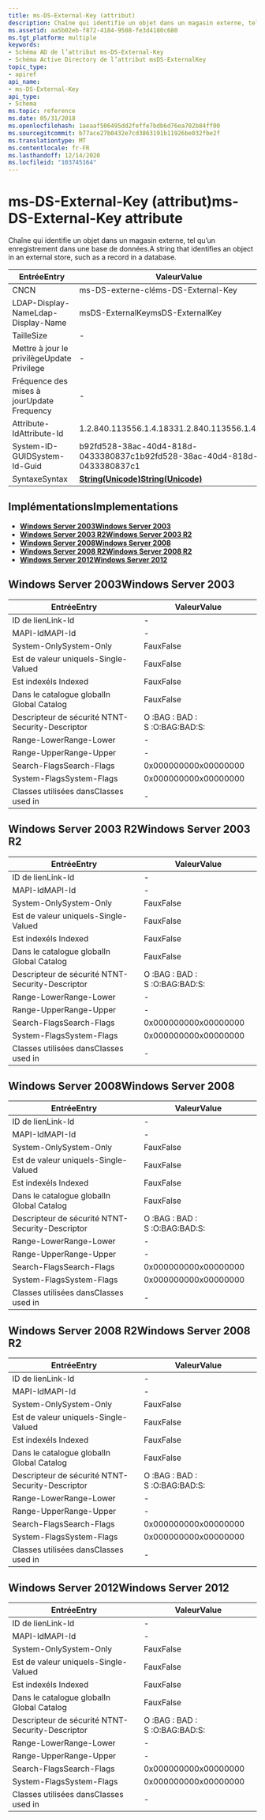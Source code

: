 ```yaml
---
title: ms-DS-External-Key (attribut)
description: Chaîne qui identifie un objet dans un magasin externe, tel qu’un enregistrement dans une base de données.
ms.assetid: aa5b02eb-f872-4184-9508-fe3d4180c680
ms.tgt_platform: multiple
keywords:
- Schéma AD de l’attribut ms-DS-External-Key
- Schéma Active Directory de l’attribut msDS-ExternalKey
topic_type:
- apiref
api_name:
- ms-DS-External-Key
api_type:
- Schema
ms.topic: reference
ms.date: 05/31/2018
ms.openlocfilehash: 1aeaaf506495dd2feffe7bdb6d76ea702b84ff00
ms.sourcegitcommit: b77ace27b0432e7cd3863191b11926be032fbe2f
ms.translationtype: MT
ms.contentlocale: fr-FR
ms.lasthandoff: 12/14/2020
ms.locfileid: "103745164"
---
```

# <a name="ms-ds-external-key-attribute"></a><span data-ttu-id="f195e-105">ms-DS-External-Key (attribut)</span><span class="sxs-lookup"><span data-stu-id="f195e-105">ms-DS-External-Key attribute</span></span>

<span data-ttu-id="f195e-106">Chaîne qui identifie un objet dans un magasin externe, tel qu’un enregistrement dans une base de données.</span><span class="sxs-lookup"><span data-stu-id="f195e-106">A string that identifies an object in an external store, such as a record in a database.</span></span>



| <span data-ttu-id="f195e-107">Entrée</span><span class="sxs-lookup"><span data-stu-id="f195e-107">Entry</span></span> | <span data-ttu-id="f195e-108">Valeur</span><span class="sxs-lookup"><span data-stu-id="f195e-108">Value</span></span> |
|-------------------|---------------------------------------------|
| <span data-ttu-id="f195e-109">CN</span><span class="sxs-lookup"><span data-stu-id="f195e-109">CN</span></span>                | <span data-ttu-id="f195e-110">ms-DS-externe-clé</span><span class="sxs-lookup"><span data-stu-id="f195e-110">ms-DS-External-Key</span></span>                          |
| <span data-ttu-id="f195e-111">LDAP-Display-Name</span><span class="sxs-lookup"><span data-stu-id="f195e-111">Ldap-Display-Name</span></span> | <span data-ttu-id="f195e-112">msDS-ExternalKey</span><span class="sxs-lookup"><span data-stu-id="f195e-112">msDS-ExternalKey</span></span>                            |
| <span data-ttu-id="f195e-113">Taille</span><span class="sxs-lookup"><span data-stu-id="f195e-113">Size</span></span>              | \-                                          |
| <span data-ttu-id="f195e-114">Mettre à jour le privilège</span><span class="sxs-lookup"><span data-stu-id="f195e-114">Update Privilege</span></span>  | \-                                          |
| <span data-ttu-id="f195e-115">Fréquence des mises à jour</span><span class="sxs-lookup"><span data-stu-id="f195e-115">Update Frequency</span></span>  | \-                                          |
| <span data-ttu-id="f195e-116">Attribute-Id</span><span class="sxs-lookup"><span data-stu-id="f195e-116">Attribute-Id</span></span>      | <span data-ttu-id="f195e-117">1.2.840.113556.1.4.1833</span><span class="sxs-lookup"><span data-stu-id="f195e-117">1.2.840.113556.1.4.1833</span></span>                     |
| <span data-ttu-id="f195e-118">System-ID-GUID</span><span class="sxs-lookup"><span data-stu-id="f195e-118">System-Id-Guid</span></span>    | <span data-ttu-id="f195e-119">b92fd528-38ac-40d4-818d-0433380837c1</span><span class="sxs-lookup"><span data-stu-id="f195e-119">b92fd528-38ac-40d4-818d-0433380837c1</span></span>        |
| <span data-ttu-id="f195e-120">Syntaxe</span><span class="sxs-lookup"><span data-stu-id="f195e-120">Syntax</span></span>            | [<span data-ttu-id="f195e-121">**String(Unicode)**</span><span class="sxs-lookup"><span data-stu-id="f195e-121">**String(Unicode)**</span></span>](s-string-unicode.md) |



## <a name="implementations"></a><span data-ttu-id="f195e-122">Implémentations</span><span class="sxs-lookup"><span data-stu-id="f195e-122">Implementations</span></span>

-   [<span data-ttu-id="f195e-123">**Windows Server 2003**</span><span class="sxs-lookup"><span data-stu-id="f195e-123">**Windows Server 2003**</span></span>](#windows-server-2003)
-   [<span data-ttu-id="f195e-124">**Windows Server 2003 R2**</span><span class="sxs-lookup"><span data-stu-id="f195e-124">**Windows Server 2003 R2**</span></span>](#windows-server-2003-r2)
-   [<span data-ttu-id="f195e-125">**Windows Server 2008**</span><span class="sxs-lookup"><span data-stu-id="f195e-125">**Windows Server 2008**</span></span>](#windows-server-2008)
-   [<span data-ttu-id="f195e-126">**Windows Server 2008 R2**</span><span class="sxs-lookup"><span data-stu-id="f195e-126">**Windows Server 2008 R2**</span></span>](#windows-server-2008-r2)
-   [<span data-ttu-id="f195e-127">**Windows Server 2012**</span><span class="sxs-lookup"><span data-stu-id="f195e-127">**Windows Server 2012**</span></span>](#windows-server-2012)

## <a name="windows-server-2003"></a><span data-ttu-id="f195e-128">Windows Server 2003</span><span class="sxs-lookup"><span data-stu-id="f195e-128">Windows Server 2003</span></span>



| <span data-ttu-id="f195e-129">Entrée</span><span class="sxs-lookup"><span data-stu-id="f195e-129">Entry</span></span> | <span data-ttu-id="f195e-130">Valeur</span><span class="sxs-lookup"><span data-stu-id="f195e-130">Value</span></span> |
|------------------------|--------------|
| <span data-ttu-id="f195e-131">ID de lien</span><span class="sxs-lookup"><span data-stu-id="f195e-131">Link-Id</span></span>                | \-           |
| <span data-ttu-id="f195e-132">MAPI-Id</span><span class="sxs-lookup"><span data-stu-id="f195e-132">MAPI-Id</span></span>                | \-           |
| <span data-ttu-id="f195e-133">System-Only</span><span class="sxs-lookup"><span data-stu-id="f195e-133">System-Only</span></span>            | <span data-ttu-id="f195e-134">Faux</span><span class="sxs-lookup"><span data-stu-id="f195e-134">False</span></span>        |
| <span data-ttu-id="f195e-135">Est de valeur unique</span><span class="sxs-lookup"><span data-stu-id="f195e-135">Is-Single-Valued</span></span>       | <span data-ttu-id="f195e-136">Faux</span><span class="sxs-lookup"><span data-stu-id="f195e-136">False</span></span>        |
| <span data-ttu-id="f195e-137">Est indexé</span><span class="sxs-lookup"><span data-stu-id="f195e-137">Is Indexed</span></span>             | <span data-ttu-id="f195e-138">Faux</span><span class="sxs-lookup"><span data-stu-id="f195e-138">False</span></span>        |
| <span data-ttu-id="f195e-139">Dans le catalogue global</span><span class="sxs-lookup"><span data-stu-id="f195e-139">In Global Catalog</span></span>      | <span data-ttu-id="f195e-140">Faux</span><span class="sxs-lookup"><span data-stu-id="f195e-140">False</span></span>        |
| <span data-ttu-id="f195e-141">Descripteur de sécurité NT</span><span class="sxs-lookup"><span data-stu-id="f195e-141">NT-Security-Descriptor</span></span> | <span data-ttu-id="f195e-142">O :BAG : BAD : S :</span><span class="sxs-lookup"><span data-stu-id="f195e-142">O:BAG:BAD:S:</span></span> |
| <span data-ttu-id="f195e-143">Range-Lower</span><span class="sxs-lookup"><span data-stu-id="f195e-143">Range-Lower</span></span>            | \-           |
| <span data-ttu-id="f195e-144">Range-Upper</span><span class="sxs-lookup"><span data-stu-id="f195e-144">Range-Upper</span></span>            | \-           |
| <span data-ttu-id="f195e-145">Search-Flags</span><span class="sxs-lookup"><span data-stu-id="f195e-145">Search-Flags</span></span>           | <span data-ttu-id="f195e-146">0x00000000</span><span class="sxs-lookup"><span data-stu-id="f195e-146">0x00000000</span></span>   |
| <span data-ttu-id="f195e-147">System-Flags</span><span class="sxs-lookup"><span data-stu-id="f195e-147">System-Flags</span></span>           | <span data-ttu-id="f195e-148">0x00000000</span><span class="sxs-lookup"><span data-stu-id="f195e-148">0x00000000</span></span>   |
| <span data-ttu-id="f195e-149">Classes utilisées dans</span><span class="sxs-lookup"><span data-stu-id="f195e-149">Classes used in</span></span>        | \-           |



## <a name="windows-server-2003-r2"></a><span data-ttu-id="f195e-150">Windows Server 2003 R2</span><span class="sxs-lookup"><span data-stu-id="f195e-150">Windows Server 2003 R2</span></span>



| <span data-ttu-id="f195e-151">Entrée</span><span class="sxs-lookup"><span data-stu-id="f195e-151">Entry</span></span> | <span data-ttu-id="f195e-152">Valeur</span><span class="sxs-lookup"><span data-stu-id="f195e-152">Value</span></span> |
|------------------------|--------------|
| <span data-ttu-id="f195e-153">ID de lien</span><span class="sxs-lookup"><span data-stu-id="f195e-153">Link-Id</span></span>                | \-           |
| <span data-ttu-id="f195e-154">MAPI-Id</span><span class="sxs-lookup"><span data-stu-id="f195e-154">MAPI-Id</span></span>                | \-           |
| <span data-ttu-id="f195e-155">System-Only</span><span class="sxs-lookup"><span data-stu-id="f195e-155">System-Only</span></span>            | <span data-ttu-id="f195e-156">Faux</span><span class="sxs-lookup"><span data-stu-id="f195e-156">False</span></span>        |
| <span data-ttu-id="f195e-157">Est de valeur unique</span><span class="sxs-lookup"><span data-stu-id="f195e-157">Is-Single-Valued</span></span>       | <span data-ttu-id="f195e-158">Faux</span><span class="sxs-lookup"><span data-stu-id="f195e-158">False</span></span>        |
| <span data-ttu-id="f195e-159">Est indexé</span><span class="sxs-lookup"><span data-stu-id="f195e-159">Is Indexed</span></span>             | <span data-ttu-id="f195e-160">Faux</span><span class="sxs-lookup"><span data-stu-id="f195e-160">False</span></span>        |
| <span data-ttu-id="f195e-161">Dans le catalogue global</span><span class="sxs-lookup"><span data-stu-id="f195e-161">In Global Catalog</span></span>      | <span data-ttu-id="f195e-162">Faux</span><span class="sxs-lookup"><span data-stu-id="f195e-162">False</span></span>        |
| <span data-ttu-id="f195e-163">Descripteur de sécurité NT</span><span class="sxs-lookup"><span data-stu-id="f195e-163">NT-Security-Descriptor</span></span> | <span data-ttu-id="f195e-164">O :BAG : BAD : S :</span><span class="sxs-lookup"><span data-stu-id="f195e-164">O:BAG:BAD:S:</span></span> |
| <span data-ttu-id="f195e-165">Range-Lower</span><span class="sxs-lookup"><span data-stu-id="f195e-165">Range-Lower</span></span>            | \-           |
| <span data-ttu-id="f195e-166">Range-Upper</span><span class="sxs-lookup"><span data-stu-id="f195e-166">Range-Upper</span></span>            | \-           |
| <span data-ttu-id="f195e-167">Search-Flags</span><span class="sxs-lookup"><span data-stu-id="f195e-167">Search-Flags</span></span>           | <span data-ttu-id="f195e-168">0x00000000</span><span class="sxs-lookup"><span data-stu-id="f195e-168">0x00000000</span></span>   |
| <span data-ttu-id="f195e-169">System-Flags</span><span class="sxs-lookup"><span data-stu-id="f195e-169">System-Flags</span></span>           | <span data-ttu-id="f195e-170">0x00000000</span><span class="sxs-lookup"><span data-stu-id="f195e-170">0x00000000</span></span>   |
| <span data-ttu-id="f195e-171">Classes utilisées dans</span><span class="sxs-lookup"><span data-stu-id="f195e-171">Classes used in</span></span>        | \-           |



## <a name="windows-server-2008"></a><span data-ttu-id="f195e-172">Windows Server 2008</span><span class="sxs-lookup"><span data-stu-id="f195e-172">Windows Server 2008</span></span>



| <span data-ttu-id="f195e-173">Entrée</span><span class="sxs-lookup"><span data-stu-id="f195e-173">Entry</span></span> | <span data-ttu-id="f195e-174">Valeur</span><span class="sxs-lookup"><span data-stu-id="f195e-174">Value</span></span> |
|------------------------|--------------|
| <span data-ttu-id="f195e-175">ID de lien</span><span class="sxs-lookup"><span data-stu-id="f195e-175">Link-Id</span></span>                | \-           |
| <span data-ttu-id="f195e-176">MAPI-Id</span><span class="sxs-lookup"><span data-stu-id="f195e-176">MAPI-Id</span></span>                | \-           |
| <span data-ttu-id="f195e-177">System-Only</span><span class="sxs-lookup"><span data-stu-id="f195e-177">System-Only</span></span>            | <span data-ttu-id="f195e-178">Faux</span><span class="sxs-lookup"><span data-stu-id="f195e-178">False</span></span>        |
| <span data-ttu-id="f195e-179">Est de valeur unique</span><span class="sxs-lookup"><span data-stu-id="f195e-179">Is-Single-Valued</span></span>       | <span data-ttu-id="f195e-180">Faux</span><span class="sxs-lookup"><span data-stu-id="f195e-180">False</span></span>        |
| <span data-ttu-id="f195e-181">Est indexé</span><span class="sxs-lookup"><span data-stu-id="f195e-181">Is Indexed</span></span>             | <span data-ttu-id="f195e-182">Faux</span><span class="sxs-lookup"><span data-stu-id="f195e-182">False</span></span>        |
| <span data-ttu-id="f195e-183">Dans le catalogue global</span><span class="sxs-lookup"><span data-stu-id="f195e-183">In Global Catalog</span></span>      | <span data-ttu-id="f195e-184">Faux</span><span class="sxs-lookup"><span data-stu-id="f195e-184">False</span></span>        |
| <span data-ttu-id="f195e-185">Descripteur de sécurité NT</span><span class="sxs-lookup"><span data-stu-id="f195e-185">NT-Security-Descriptor</span></span> | <span data-ttu-id="f195e-186">O :BAG : BAD : S :</span><span class="sxs-lookup"><span data-stu-id="f195e-186">O:BAG:BAD:S:</span></span> |
| <span data-ttu-id="f195e-187">Range-Lower</span><span class="sxs-lookup"><span data-stu-id="f195e-187">Range-Lower</span></span>            | \-           |
| <span data-ttu-id="f195e-188">Range-Upper</span><span class="sxs-lookup"><span data-stu-id="f195e-188">Range-Upper</span></span>            | \-           |
| <span data-ttu-id="f195e-189">Search-Flags</span><span class="sxs-lookup"><span data-stu-id="f195e-189">Search-Flags</span></span>           | <span data-ttu-id="f195e-190">0x00000000</span><span class="sxs-lookup"><span data-stu-id="f195e-190">0x00000000</span></span>   |
| <span data-ttu-id="f195e-191">System-Flags</span><span class="sxs-lookup"><span data-stu-id="f195e-191">System-Flags</span></span>           | <span data-ttu-id="f195e-192">0x00000000</span><span class="sxs-lookup"><span data-stu-id="f195e-192">0x00000000</span></span>   |
| <span data-ttu-id="f195e-193">Classes utilisées dans</span><span class="sxs-lookup"><span data-stu-id="f195e-193">Classes used in</span></span>        | \-           |



## <a name="windows-server-2008-r2"></a><span data-ttu-id="f195e-194">Windows Server 2008 R2</span><span class="sxs-lookup"><span data-stu-id="f195e-194">Windows Server 2008 R2</span></span>



| <span data-ttu-id="f195e-195">Entrée</span><span class="sxs-lookup"><span data-stu-id="f195e-195">Entry</span></span> | <span data-ttu-id="f195e-196">Valeur</span><span class="sxs-lookup"><span data-stu-id="f195e-196">Value</span></span> |
|------------------------|--------------|
| <span data-ttu-id="f195e-197">ID de lien</span><span class="sxs-lookup"><span data-stu-id="f195e-197">Link-Id</span></span>                | \-           |
| <span data-ttu-id="f195e-198">MAPI-Id</span><span class="sxs-lookup"><span data-stu-id="f195e-198">MAPI-Id</span></span>                | \-           |
| <span data-ttu-id="f195e-199">System-Only</span><span class="sxs-lookup"><span data-stu-id="f195e-199">System-Only</span></span>            | <span data-ttu-id="f195e-200">Faux</span><span class="sxs-lookup"><span data-stu-id="f195e-200">False</span></span>        |
| <span data-ttu-id="f195e-201">Est de valeur unique</span><span class="sxs-lookup"><span data-stu-id="f195e-201">Is-Single-Valued</span></span>       | <span data-ttu-id="f195e-202">Faux</span><span class="sxs-lookup"><span data-stu-id="f195e-202">False</span></span>        |
| <span data-ttu-id="f195e-203">Est indexé</span><span class="sxs-lookup"><span data-stu-id="f195e-203">Is Indexed</span></span>             | <span data-ttu-id="f195e-204">Faux</span><span class="sxs-lookup"><span data-stu-id="f195e-204">False</span></span>        |
| <span data-ttu-id="f195e-205">Dans le catalogue global</span><span class="sxs-lookup"><span data-stu-id="f195e-205">In Global Catalog</span></span>      | <span data-ttu-id="f195e-206">Faux</span><span class="sxs-lookup"><span data-stu-id="f195e-206">False</span></span>        |
| <span data-ttu-id="f195e-207">Descripteur de sécurité NT</span><span class="sxs-lookup"><span data-stu-id="f195e-207">NT-Security-Descriptor</span></span> | <span data-ttu-id="f195e-208">O :BAG : BAD : S :</span><span class="sxs-lookup"><span data-stu-id="f195e-208">O:BAG:BAD:S:</span></span> |
| <span data-ttu-id="f195e-209">Range-Lower</span><span class="sxs-lookup"><span data-stu-id="f195e-209">Range-Lower</span></span>            | \-           |
| <span data-ttu-id="f195e-210">Range-Upper</span><span class="sxs-lookup"><span data-stu-id="f195e-210">Range-Upper</span></span>            | \-           |
| <span data-ttu-id="f195e-211">Search-Flags</span><span class="sxs-lookup"><span data-stu-id="f195e-211">Search-Flags</span></span>           | <span data-ttu-id="f195e-212">0x00000000</span><span class="sxs-lookup"><span data-stu-id="f195e-212">0x00000000</span></span>   |
| <span data-ttu-id="f195e-213">System-Flags</span><span class="sxs-lookup"><span data-stu-id="f195e-213">System-Flags</span></span>           | <span data-ttu-id="f195e-214">0x00000000</span><span class="sxs-lookup"><span data-stu-id="f195e-214">0x00000000</span></span>   |
| <span data-ttu-id="f195e-215">Classes utilisées dans</span><span class="sxs-lookup"><span data-stu-id="f195e-215">Classes used in</span></span>        | \-           |



## <a name="windows-server-2012"></a><span data-ttu-id="f195e-216">Windows Server 2012</span><span class="sxs-lookup"><span data-stu-id="f195e-216">Windows Server 2012</span></span>



| <span data-ttu-id="f195e-217">Entrée</span><span class="sxs-lookup"><span data-stu-id="f195e-217">Entry</span></span> | <span data-ttu-id="f195e-218">Valeur</span><span class="sxs-lookup"><span data-stu-id="f195e-218">Value</span></span> |
|------------------------|--------------|
| <span data-ttu-id="f195e-219">ID de lien</span><span class="sxs-lookup"><span data-stu-id="f195e-219">Link-Id</span></span>                | \-           |
| <span data-ttu-id="f195e-220">MAPI-Id</span><span class="sxs-lookup"><span data-stu-id="f195e-220">MAPI-Id</span></span>                | \-           |
| <span data-ttu-id="f195e-221">System-Only</span><span class="sxs-lookup"><span data-stu-id="f195e-221">System-Only</span></span>            | <span data-ttu-id="f195e-222">Faux</span><span class="sxs-lookup"><span data-stu-id="f195e-222">False</span></span>        |
| <span data-ttu-id="f195e-223">Est de valeur unique</span><span class="sxs-lookup"><span data-stu-id="f195e-223">Is-Single-Valued</span></span>       | <span data-ttu-id="f195e-224">Faux</span><span class="sxs-lookup"><span data-stu-id="f195e-224">False</span></span>        |
| <span data-ttu-id="f195e-225">Est indexé</span><span class="sxs-lookup"><span data-stu-id="f195e-225">Is Indexed</span></span>             | <span data-ttu-id="f195e-226">Faux</span><span class="sxs-lookup"><span data-stu-id="f195e-226">False</span></span>        |
| <span data-ttu-id="f195e-227">Dans le catalogue global</span><span class="sxs-lookup"><span data-stu-id="f195e-227">In Global Catalog</span></span>      | <span data-ttu-id="f195e-228">Faux</span><span class="sxs-lookup"><span data-stu-id="f195e-228">False</span></span>        |
| <span data-ttu-id="f195e-229">Descripteur de sécurité NT</span><span class="sxs-lookup"><span data-stu-id="f195e-229">NT-Security-Descriptor</span></span> | <span data-ttu-id="f195e-230">O :BAG : BAD : S :</span><span class="sxs-lookup"><span data-stu-id="f195e-230">O:BAG:BAD:S:</span></span> |
| <span data-ttu-id="f195e-231">Range-Lower</span><span class="sxs-lookup"><span data-stu-id="f195e-231">Range-Lower</span></span>            | \-           |
| <span data-ttu-id="f195e-232">Range-Upper</span><span class="sxs-lookup"><span data-stu-id="f195e-232">Range-Upper</span></span>            | \-           |
| <span data-ttu-id="f195e-233">Search-Flags</span><span class="sxs-lookup"><span data-stu-id="f195e-233">Search-Flags</span></span>           | <span data-ttu-id="f195e-234">0x00000000</span><span class="sxs-lookup"><span data-stu-id="f195e-234">0x00000000</span></span>   |
| <span data-ttu-id="f195e-235">System-Flags</span><span class="sxs-lookup"><span data-stu-id="f195e-235">System-Flags</span></span>           | <span data-ttu-id="f195e-236">0x00000000</span><span class="sxs-lookup"><span data-stu-id="f195e-236">0x00000000</span></span>   |
| <span data-ttu-id="f195e-237">Classes utilisées dans</span><span class="sxs-lookup"><span data-stu-id="f195e-237">Classes used in</span></span>        | \-           |



 

 





